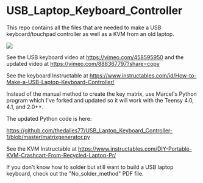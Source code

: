 # USB_Laptop_Keyboard_Controller
 This repo contains all the files that are needed to make a USB keyboard/touchpad controller as well as a KVM from an old laptop.

![](Images/Keyboards.JPG)

 See the USB keyboard video at https://vimeo.com/458595950 and the updated video at https://vimeo.com/888367797?share=copy
 
 See the keyboard Instructable at https://www.instructables.com/id/How-to-Make-a-USB-Laptop-Keyboard-Controller/

 Instead of the manual method to create the key matrix, use Marcel's Python program which I've forked and updated so it will work with the Teensy 4.0, 4.1, and 2.0++. 
 
 The updated Python code is here:
 
 https://github.com/thedalles77/USB_Laptop_Keyboard_Controller-1/blob/master/matrixgenerator.py
 
 See the KVM Instructable at https://www.instructables.com/DIY-Portable-KVM-Crashcart-From-Recycled-Laptop-Pr/ 

 If you don't know how to solder but still want to build a USB laptop keyboard, check out the "No_solder_method" PDF file.
